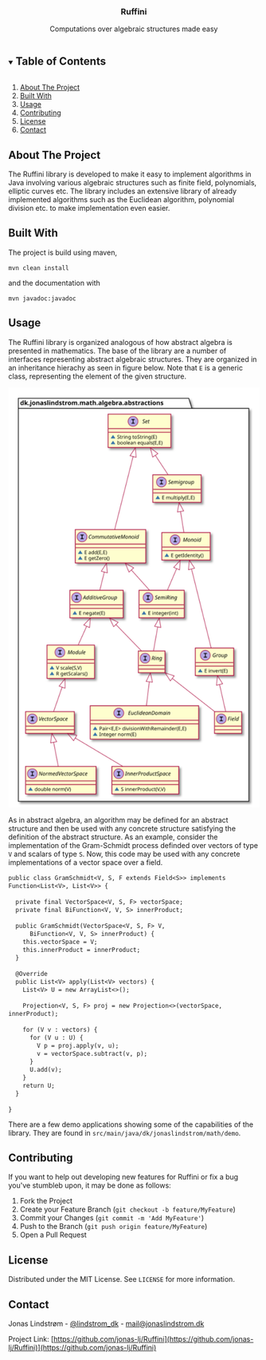 <!-- PROJECT LOGO -->
<br />
<p align="center">
<!--
  <a href="https://github.com/jonas-lj/Ruffini">
    <img src="images/logo.png" alt="Logo" width="80" height="80">
  </a>
-->

  <h3 align="center">Ruffini</h3>

  <p align="center">
    Computations over algebraic structures made easy
  </p>
</p>



<!-- TABLE OF CONTENTS -->
<details open="open">
  <summary><h2 style="display: inline-block">Table of Contents</h2></summary>
  <ol>
    <li><a href="#about-the-project">About The Project</a></li>
    <li><a href="#built-with">Built With</a></li>
    <li><a href="#usage">Usage</a></li>
    <li><a href="#contributing">Contributing</a></li>
    <li><a href="#license">License</a></li>
    <li><a href="#contact">Contact</a></li>
  </ol>
</details>



<!-- ABOUT THE PROJECT -->
## About The Project

The Ruffini library is developed to make it easy to implement algorithms in Java involving various algebraic structures such as finite field, polynomials, elliptic curves etc. The library includes an extensive library of already implemented algorithms such as the Euclidean algorithm, polynomial division etc. to make implementation even easier.


## Built With
The project is build using maven,
```
mvn clean install
```
and the documentation with
```
mvn javadoc:javadoc
```

<!-- USAGE EXAMPLES -->
## Usage

The Ruffini library is organized analogous of how abstract algebra is presented in mathematics. The base of the library are a number of interfaces representing abstract algebraic structures. They are organized in an inheritance hierachy as seen in figure below. Note that `E` is a generic class, representing the element of the given structure.

![Inhertince diagram of algebraic abstractions](abstractions.svg "Inheritance diagram for abstract algebraic structures")

As in abstract algebra, an algorithm may be defined for an abstract structure and then be used with any concrete structure satisfying the definition of the abstract structure. As an example, consider the implementation of the Gram-Schmidt process definded over vectors of type `V` and scalars of type `S`. Now, this code may be used with any concrete implementations of a vector space over a field.

```
public class GramSchmidt<V, S, F extends Field<S>> implements Function<List<V>, List<V>> {

  private final VectorSpace<V, S, F> vectorSpace;
  private final BiFunction<V, V, S> innerProduct;

  public GramSchmidt(VectorSpace<V, S, F> V,
      BiFunction<V, V, S> innerProduct) {
    this.vectorSpace = V;
    this.innerProduct = innerProduct;
  }

  @Override
  public List<V> apply(List<V> vectors) {
    List<V> U = new ArrayList<>();

    Projection<V, S, F> proj = new Projection<>(vectorSpace, innerProduct);

    for (V v : vectors) {
      for (V u : U) {
        V p = proj.apply(v, u);
        v = vectorSpace.subtract(v, p);
      }
      U.add(v);
    }
    return U;
  }

}

```

There are a few demo applications showing some of the capabilities of the library. They are found in `src/main/java/dk/jonaslindstrom/math/demo`.

<!-- CONTRIBUTING -->
## Contributing

If you want to help out developing new features for Ruffini or fix a bug you've stumbleb upon, it may be done as follows:

1. Fork the Project
2. Create your Feature Branch (`git checkout -b feature/MyFeature`)
3. Commit your Changes (`git commit -m 'Add MyFeature'`)
4. Push to the Branch (`git push origin feature/MyFeature`)
5. Open a Pull Request


<!-- LICENSE -->
## License

Distributed under the MIT License. See `LICENSE` for more information.



<!-- CONTACT -->
## Contact

Jonas Lindstrøm - [@lindstrom_dk](https://twitter.com/lindstrom_dk) - mail@jonaslindstrom.dk

Project Link: [https://github.com/jonas-lj/Ruffini](https://github.com/jonas-lj/Ruffini)](https://github.com/jonas-lj/Ruffini)